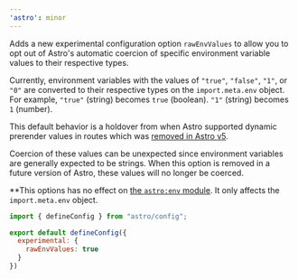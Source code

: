 ```yaml
---
'astro': minor
---
```


Adds a new experimental configuration option `rawEnvValues` to allow you to opt out of Astro's automatic coercion of specific environment variable values to their respective types.

Currently, environment variables with the values of `"true"`, `"false"`, `"1"`, or `"0"` are converted to their respective types on the `import.meta.env` object. For example, `"true"` (string) becomes `true` (boolean). `"1"` (string) becomes `1` (number).

This default behavior is a holdover from when Astro supported dynamic prerender values in routes which was [removed in Astro v5](https://docs.astro.build/en/guides/upgrade-to/v5/#removed-support-for-dynamic-prerender-values-in-routes).

Coercion of these values can be unexpected since environment variables are generally expected to be strings. When this option is removed in a future version of Astro, these values will no longer be coerced.

**This options has no effect on [the `astro:env` module](https://docs.astro.build/en/guides/environment-variables/#type-safe-environment-variables). It only affects the `import.meta.env` object.

```js
import { defineConfig } from "astro/config";

export default defineConfig({
  experimental: {
    rawEnvValues: true
  }
})
```
